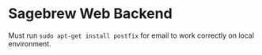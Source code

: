 # Sagebrew Web Backend #
Must run `sudo apt-get install postfix` for email to work correctly on local 
environment. 


